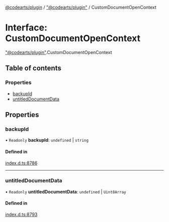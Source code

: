 [@codearts/plugin](../README.md) / ["@codearts/plugin"](../modules/_codearts_plugin_.md) / CustomDocumentOpenContext

# Interface: CustomDocumentOpenContext

["@codearts/plugin"](../modules/_codearts_plugin_.md).CustomDocumentOpenContext

## Table of contents

### Properties

- [backupId](codearts_plugin_.CustomDocumentOpenContext.md#backupid)
- [untitledDocumentData](codearts_plugin_.CustomDocumentOpenContext.md#untitleddocumentdata)

## Properties

### backupId

• `Readonly` **backupId**: `undefined` \| `string`

#### Defined in

[index.d.ts:8786](https://github.com/huaweicloud/cloudide-plugin-api/blob/203b986/index.d.ts#L8786)

___

### untitledDocumentData

• `Readonly` **untitledDocumentData**: `undefined` \| `Uint8Array`

#### Defined in

[index.d.ts:8793](https://github.com/huaweicloud/cloudide-plugin-api/blob/203b986/index.d.ts#L8793)
